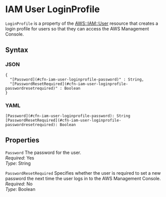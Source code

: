 # IAM User LoginProfile<a name="aws-properties-iam-user-loginprofile"></a>

`LoginProfile` is a property of the [AWS::IAM::User](aws-properties-iam-user.md) resource that creates a login profile for users so that they can access the AWS Management Console\.

## Syntax<a name="w4ab1c21c10d144c45c15b5"></a>

### JSON<a name="aws-properties-iam-user-loginprofile-syntax.json"></a>

```
{
  "[Password](#cfn-iam-user-loginprofile-password)" : String,
  "[PasswordResetRequired](#cfn-iam-user-loginprofile-passwordresetrequired)" : Boolean
}
```

### YAML<a name="aws-properties-iam-user-loginprofile-syntax.yaml"></a>

```
[Password](#cfn-iam-user-loginprofile-password): String
[PasswordResetRequired](#cfn-iam-user-loginprofile-passwordresetrequired): Boolean
```

## Properties<a name="w4ab1c21c10d144c45c15b7"></a>

`Password`  <a name="cfn-iam-user-loginprofile-password"></a>
The password for the user\.  
*Required*: Yes  
*Type*: String

`PasswordResetRequired`  <a name="cfn-iam-user-loginprofile-passwordresetrequired"></a>
Specifies whether the user is required to set a new password the next time the user logs in to the AWS Management Console\.  
*Required*: No  
*Type*: Boolean
